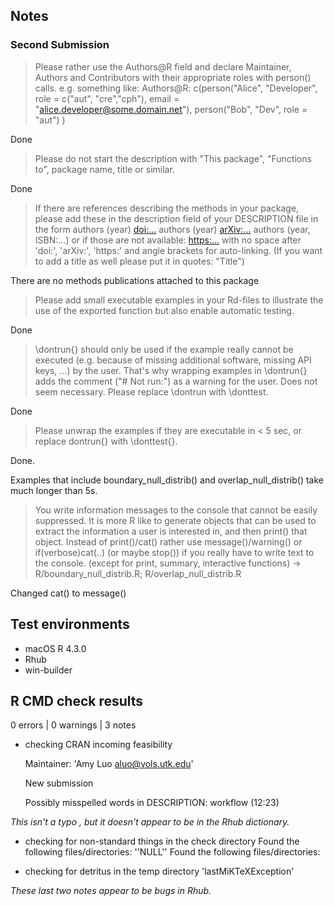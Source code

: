 ## Notes

### Second Submission
> Please rather use the Authors@R field and declare Maintainer, Authors and Contributors with their appropriate roles with person() calls.
e.g. something like:
  Authors@R: c(person("Alice", "Developer", role = c("aut", "cre","cph"),
                      email = "alice.developer@some.domain.net"),
               person("Bob", "Dev", role = "aut") )

Done

> Please do not start the description with "This package", "Functions to", package name, title or similar.

Done

 > If there are references describing the methods in your package, please add these in the description field of your DESCRIPTION file in the form
authors (year) <doi:...>
  authors (year) <arXiv:...>
  authors (year, ISBN:...)
or if those are not available: <https:...>
  with no space after 'doi:', 'arXiv:', 'https:' and angle brackets for auto-linking. (If you want to add a title as well please put it in quotes: "Title")

There are no methods publications attached to this package

> Please add small executable examples in your Rd-files to illustrate the use of the exported function but also enable automatic testing.

Done

> \dontrun{} should only be used if the example really cannot be executed (e.g. because of missing additional software, missing API keys, ...) by the user. That's why wrapping examples in \dontrun{} adds the comment ("# Not run:") as a warning for the user. Does not seem necessary. Please replace \dontrun with \donttest.

Done

> Please unwrap the examples if they are executable in < 5 sec, or replace dontrun{} with \donttest{}.

Done.

Examples that include boundary_null_distrib() and overlap_null_distrib() take much longer than 5s.

> You write information messages to the console that cannot be easily suppressed.
It is more R like to generate objects that can be used to extract the information a user is interested in, and then print() that object. Instead of print()/cat() rather use message()/warning() or if(verbose)cat(..) (or maybe stop()) if you really have to write text to the console. (except for print, summary, interactive functions) -> R/boundary_null_distrib.R; R/overlap_null_distrib.R

Changed cat() to message()

## Test environments
* macOS R 4.3.0
* Rhub
* win-builder

## R CMD check results

0 errors | 0 warnings | 3 notes

* checking CRAN incoming feasibility

    Maintainer: 'Amy Luo <aluo@vols.utk.edu>'
  
    New submission
  
    Possibly misspelled words in DESCRIPTION:
    workflow (12:23)
  
 <em> This isn't a typo , but it doesn't appear to be in the Rhub dictionary. </em>
  
* checking for non-standard things in the check directory
    Found the following files/directories:
    ''NULL''
    Found the following files/directories:

* checking for detritus in the temp directory
    'lastMiKTeXException'

<em> These last two notes appear to be bugs in Rhub. </em>